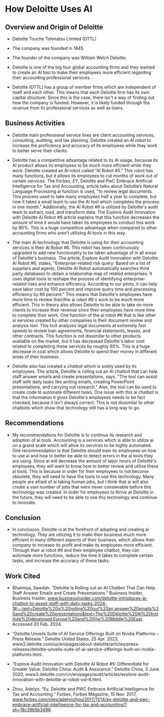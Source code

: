 # **__How Deloitte Uses AI__**

## Overview and Origin of Deloitte

* Deloitte Touche Tohmatsu Limited (DTTL)

* The company was founded in 1845.

* The founder of the company was William Welch Deloitte.

* Deloitte is one of the big four global accounting firms and they wanted to create an AI tool to make their employees more efficient regarding their accounting professional services. . 

* Deloitte (DTTL) has a group of member firms which are independent of itself and each other. This means that each Deloitte firm has its own capital structure. Since this is the case, there isn't a way of finding out how the company is funded. However, it is likely funded through the revenue from its professional services as well as loans. 

## Business Activities

* Deloitte main professional service lines are client accounting services, consulting, auditing, and tax planning. Deloitte created an AI robot to increase the proficiency and accuracy of its employees while they work to better serve their clients. 



* Deloitte has a competitive advantage related to its AI usage, because its AI product allows its employees to be much more efficient while they work. Deloitte created an AI robot called "AI Robot #5." This robot has many functions, but it allows its employees to cut months of work out of certain services. The Forbes, EY, Deloitte and PwC Embrace Artificial Intelligence for Tax and Accounting, article talks about Deloitte’s Natural Language Processing ai function is used, "to review legal documents. This process used to take many employees half a year to complete, but now it takes a small team to use the AI tool which completes the process in one month." Additionally, the AI Robot #6 is utilized by Deloitte's audit team to extract, load, and transform data. The Explore Audit Innovation with Deloitte AI Robot #6 article explains that this function decreases the amount of time it would have taken its employees to conduct this work by 90%. This is a huge competitive advantage when compared to other accounting firms who aren't utilizing AI tools in this way.  


* The main Ai technology that Deloitte is using for their accounting services is their AI Robot #6. This robot has been continuously upgraded to add new functionality to be taken advantage of in all areas of Deloitte's business. The article, Explore Audit Innovation with Deloitte AI Robot #6, states, "Enterprise-related risk query: Based on a list of suppliers and agents, Deloitte AI Robot automatically searches third party databases to obtain a relationship map of related enterprises. It uses digital tools to reshape the process of identifying enterprise-related risks and enhance efficiency. According to our pilots, it can help save labor cost by 100 percent and improve query time and processing efficiency by 86 percent." This means that Deloitte's employees have more time to review their/the ai robot #6's work to be much more efficient. This in theory also allows Deloitte to be able to take on more clients to increase their revenue since their employees have more time to complete their work. One function of the ai robot #6 that is like other ai services created by other companies is their document review and analysis tool. This tool analyzes legal documents at extremely fast speeds to review loan agreements, financial statements, leases, and other contracts. This function is not dissimilar to other products available on the market, but it has decreased Deloitte's labor cost related to completing these services by roughly 80%. This is a huge decrease in cost which allows Deloitte to spend their money in different areas of their business.

* Deloitte also has created a chatbot which is solely used by its employees. The article, Deloitte is rolling out an AI chatbot that can help staff answer emails and create presentations, says, "The tool can assist staff with daily tasks like writing emails, creating PowerPoint presentations, and carrying out research." Also, the tool can be used to create code to automate different tasks. One issue with this ai chatbot is that the information it gives Deloitte's employees needs to be fact checked, because it isn't always correct. This is not dissimilar to other chatbots which show that technology still has a long way to go. 

## Recommendations

* My recommendations for Deloitte is to continue its research and adoption of ai tools. Accounting is a services which is able to utilize ai on a grand scale which will allow its services to be highly automated. One recommendation is that Deloitte should train its employees on how to use ai and how to better be able to detect errors in the ai tools they are using. Since ai will decrease the amount of labor hours of Deloitte's employees, they will want to know how to better review and utilize these ai tools. This is because in order for their employees to not become obsolete, they will need to have the tools to use this technology. Many people are afraid of ai taking human jobs, but I think that ai will also create a vast number of jobs that were never consievable before this technology was created. In order for employees to thrive at Deloitte in the future, they will need to be able to use this technology and continue to innovate. 


## Conclusion

* In conclusion, Deloitte is at the forefront of adopting and creating ai technology. They are utilizing it to make their business much more efficient in many different aspects of their business, which allows their company to increase its profit and make its employees more efficient. Through their ai robot #6 and their employee chatbot, they can automate more functions, reduce the time it takes to complete certain tasks, and increase the accuracy of these tasks. 

## Work Cited

* Bhaimiya, Sawdah. “Deloitte Is Rolling out an AI Chatbot That Can Help Staff Answer Emails and Create Presentations.” Business Insider, Business Insider, www.businessinsider.com/deloitte-introduces-ai-chatbot-to-assist-staff-with-daily-tasks-2024-1#:~:text=Deloitte%20is%20rolling%20out%20an,answer%20emails%20and%20create%20presentations&text=The%20Deloitte%20AI%20Institute%20developed,Europe%20and%20the%20Middle%20East. Accessed 20 Feb. 2024. 

* “Deloitte Unveils Suite of AI Service Offerings Built on Nvidia Platforms – Press Release.” Deloitte United States, 25 Apr. 2023, www2.deloitte.com/us/en/pages/about-deloitte/articles/press-releases/deloitte-unveils-suite-of-ai-service-offerings-built-on-nvidia-platforms.html. 

* “Explore Audit Innovation with Deloitte AI Robot #5: Differentiate for Greater Value: Deloitte China: Audit & Assurance.” Deloitte China, 3 June 2020, www2.deloitte.com/cn/en/pages/audit/articles/explore-audit-innovation-with-deloitte-ai-robot-vol-6.html. 

* Zhou, Adelyn. “Ey, Deloitte and PWC Embrace Artificial Intelligence for Tax and Accounting.” Forbes, Forbes Magazine, 15 Nov. 2017, www.forbes.com/sites/adelynzhou/2017/11/14/ey-deloitte-and-pwc-embrace-artificial-intelligence-for-tax-and-accounting/?sh=18c39b5b3498. 